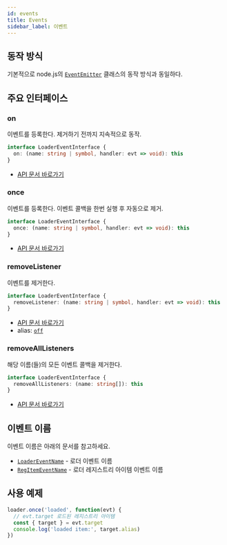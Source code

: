 ```yaml
---
id: events
title: Events
sidebar_label: 이벤트
---
```


## 동작 방식

기본적으로 node.js의 [`EventEmitter`](https://nodejs.org/api/events.html#events_class_eventemitter) 클래스의 동작 방식과 동일하다.


## 주요 인터페이스

### on

이벤트를 등록한다. 제거하기 전까지 지속적으로 동작.

```ts
interface LoaderEventInterface {
  on: (name: string | symbol, handler: evt => void): this
}
```

* [API 문서 바로가기](https://nodejs.org/api/events.html#events_emitter_on_eventname_listener)

### once

이벤트를 등록한다. 이벤트 콜백을 한번 실행 후 자동으로 제거.

```ts
interface LoaderEventInterface {
  once: (name: string | symbol, handler: evt => void): this
}
```

* [API 문서 바로가기](https://nodejs.org/api/events.html#events_emitter_once_eventname_listener)

### removeListener

이벤트를 제거한다.

```ts
interface LoaderEventInterface {
  removeListener: (name: string | symbol, handler: evt => void): this
}
```

* [API 문서 바로가기](https://nodejs.org/api/events.html#events_emitter_removelistener_eventname_listener)
* alias: [`off`](https://nodejs.org/api/events.html#events_emitter_off_eventname_listener)

### removeAllListeners

해당 이름(들)의 모든 이벤트 콜백을 제거한다.

```ts
interface LoaderEventInterface {
  removeAllListeners: (name: string[]): this
}
```

* [API 문서 바로가기](https://nodejs.org/api/events.html#events_emitter_removealllisteners_eventname)

## 이벤트 이름

이벤트 이름은 아래의 문서를 참고하세요.

* [`LoaderEventName`](https://ibsheet.github.io/loader/enums/loadereventname.html) - 로더 이벤트 이름
* [`RegItemEventName`](https://ibsheet.github.io/loader/enums/regitemeventname.html) - 로더 레지스트리 아이템 이벤트 이름

## 사용 예제

```js
loader.once('loaded', function(evt) {
  // evt.target 로드된 레지스트리 아이템
  const { target } = evt.target
  console.log('loaded item:', target.alias)
})
```

